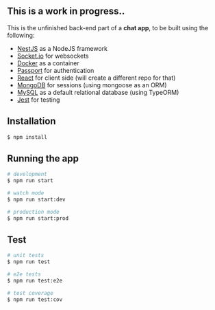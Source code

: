 ## This is a work in progress..

This is the unfinished back-end part of a <b>chat app</b>, to be built using the following: 
* <a href="https://nestjs.com/">NestJS</a> as a NodeJS framework
* <a href="https://socket.io/">Socket.io</a> for websockets
* <a href="https://www.docker.com/">Docker</a> as a container
* <a href="http://www.passportjs.org/">Passport</a> for authentication
* <a href="https://reactjs.org/">React</a> for client side (will create a different repo for that)
* <a href="https://www.mongodb.com/">MongoDB</a> for sessions (using mongoose as an ORM)
* <a href="https://www.mysql.com/">MySQL</a> as a default relational database (using TypeORM)
* <a href="https://jestjs.io/">Jest</a> for testing

## Installation

```bash
$ npm install
```

## Running the app

```bash
# development
$ npm run start

# watch mode
$ npm run start:dev

# production mode
$ npm run start:prod
```

## Test

```bash
# unit tests
$ npm run test

# e2e tests
$ npm run test:e2e

# test coverage
$ npm run test:cov
```
